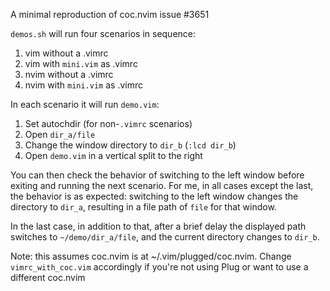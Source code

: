 A minimal reproduction of coc.nvim issue #3651

`demos.sh` will run four scenarios in sequence:

1. vim without a .vimrc
1. vim with `mini.vim` as .vimrc
1. nvim without a .vimrc
1. nvim with `mini.vim` as .vimrc

In each scenario it will run `demo.vim`:

1. Set autochdir (for non-`.vimrc` scenarios)
1. Open `dir_a/file`
1. Change the window directory to `dir_b` (`:lcd dir_b`)
1. Open `demo.vim` in a vertical split to the right

You can then check the behavior of switching to the left window before exiting
and running the next scenario. For me, in all cases except the last, the
behavior is as expected: switching to the left window changes the directory to
`dir_a`, resulting in a file path of `file` for that window.

In the last case, in addition to that, after a brief delay the displayed path
switches to `~/demo/dir_a/file`, and the current directory changes to `dir_b`.

Note: this assumes coc.nvim is at ~/.vim/plugged/coc.nvim. Change
`vimrc_with_coc.vim` accordingly if you're not using Plug or want to use a
different coc.nvim

